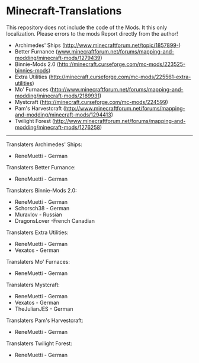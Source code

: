 # Minecraft-Translations

This repository does not include the code of the Mods. It this only localization. Please errors to the mods Report directly from the author!

- Archimedes' Ships (http://www.minecraftforum.net/topic/1857899-)
- Better Furnance (www.minecraftforum.net/forums/mapping-and-modding/minecraft-mods/1279439)
- Binnie-Mods 2.0 (http://minecraft.curseforge.com/mc-mods/223525-binnies-mods)
- Extra Utilities (http://minecraft.curseforge.com/mc-mods/225561-extra-utilities)
- Mo' Furnaces (http://www.minecraftforum.net/forums/mapping-and-modding/minecraft-mods/2189931)
- Mystcraft (http://minecraft.curseforge.com/mc-mods/224599)
- Pam's Harvestcraft (http://www.minecraftforum.net/forums/mapping-and-modding/minecraft-mods/1294413)
- Twilight Forest (http://www.minecraftforum.net/forums/mapping-and-modding/minecraft-mods/1276258)

******************

Translaters Archimedes' Ships:
- ReneMuetti - German

Translaters Better Furnance:
- ReneMuetti - German

Translaters Binnie-Mods 2.0:
- ReneMuetti - German
- Schorsch38 - German
- Muravlov - Russian
- DragonsLover -French  Canadian

Translaters Extra Utilities:
- ReneMuetti - German
- Vexatos - German

Translaters Mo' Furnaces:
- ReneMuetti - German

Translaters Mystcraft:
- ReneMuetti - German
- Vexatos - German
- TheJulianJES - German

Translaters Pam's Harvestcraft:
- ReneMuetti - German

Translaters Twilight Forest:
- ReneMuetti - German